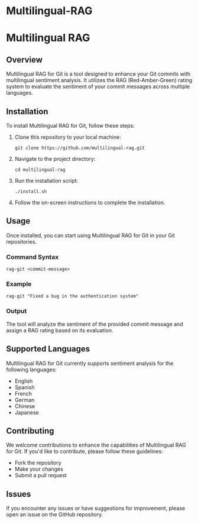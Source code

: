# Multilingual-RAG
# Multilingual RAG

## Overview
Multilingual RAG for Git is a tool designed to enhance your Git commits with multilingual sentiment analysis. It utilizes the RAG (Red-Amber-Green) rating system to evaluate the sentiment of your commit messages across multiple languages.

## Installation
To install Multilingual RAG for Git, follow these steps:

1. Clone this repository to your local machine:
   ```
   git clone https://github.com/multilingual-rag.git
   ```

2. Navigate to the project directory:
   ```
   cd multilingual-rag
   ```

3. Run the installation script:
   ```
   ./install.sh
   ```

4. Follow the on-screen instructions to complete the installation.

## Usage
Once installed, you can start using Multilingual RAG for Git in your Git repositories.

### Command Syntax
```
rag-git <commit-message>
```

### Example
```
rag-git "Fixed a bug in the authentication system"
```

### Output
The tool will analyze the sentiment of the provided commit message and assign a RAG rating based on its evaluation.

## Supported Languages
Multilingual RAG for Git currently supports sentiment analysis for the following languages:
- English
- Spanish
- French
- German
- Chinese
- Japanese

## Contributing
We welcome contributions to enhance the capabilities of Multilingual RAG for Git. If you'd like to contribute, please follow these guidelines:
- Fork the repository
- Make your changes
- Submit a pull request

## Issues
If you encounter any issues or have suggestions for improvement, please open an issue on the GitHub repository.
